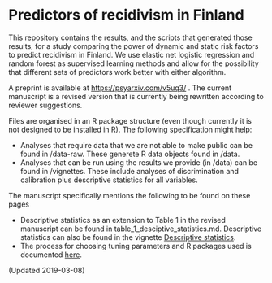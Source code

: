 # Predictors of recidivism in Finland
This repository contains the results, and the scripts that generated those results, for a study comparing the power of dynamic and static risk factors to predict recidivism in Finland. We use elastic net logistic regression and random forest as supervised learning methods and allow for the possibility that different sets of predictors work better with either algorithm. 

A preprint is available at https://psyarxiv.com/v5uq3/ . The current manuscript is a revised version that is currently being rewritten according to reviewer suggestions.

Files are organised in an R package structure (even though currently it is not designed to be installed in R). The following specification might help:

* Analyses that require data that we are not able to make public can be found in /data-raw. These generete R data objects found in /data.
* Analyses that can be run using the results we provide (in /data) can be found in /vignettes. These include analyses of discrimination and calibration plus descriptive statistics for all variables. 

The manuscript specifically mentions the following to be found on these pages

* Descriptive statistics as an extension to Table 1 in the revised manuscript can be found in
table_1_desciptive_statistics.md. Descriptive statistics can also be found in the vignette [Descriptive statistics](descriptive-statistics.html).
* The process for choosing tuning parameters and R packages used is documented [here](computational_details.pdf).

(Updated 2019-03-08)


